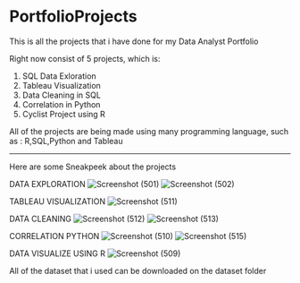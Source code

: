 # PortfolioProjects

This is all the projects that i have done for my Data Analyst Portfolio

Right now consist of 5 projects, which is:
1. SQL Data Exloration
2. Tableau Visualization
3. Data Cleaning in SQL
4. Correlation in Python
5. Cyclist Project using R

All of the projects are being made using many programming language, such as : R,SQL,Python and Tableau

---
Here are some Sneakpeek about the projects

DATA EXPLORATION
![Screenshot (501)](https://user-images.githubusercontent.com/72302364/162491265-64ad48f1-fde1-47e2-af95-3220998fd4f3.png)
![Screenshot (502)](https://user-images.githubusercontent.com/72302364/162491668-4d74db5a-3662-4911-91d1-753a93347337.png)


TABLEAU VISUALIZATION
![Screenshot (511)](https://user-images.githubusercontent.com/72302364/162491828-bec810f9-b35a-4cbc-bc9e-45c2adb5fa8c.png)

DATA CLEANING
![Screenshot (512)](https://user-images.githubusercontent.com/72302364/162492043-09326b5d-996e-460e-8579-4f0758a1921d.png)
![Screenshot (513)](https://user-images.githubusercontent.com/72302364/162492057-14594615-b63c-4762-bd1d-468142e72140.png)

CORRELATION PYTHON
![Screenshot (510)](https://user-images.githubusercontent.com/72302364/162492295-a55233a6-90e6-4e29-804a-b995aaf1a698.png)
![Screenshot (515)](https://user-images.githubusercontent.com/72302364/162492463-51e9a740-5c5a-4ab6-bb60-11f601cd1eef.png)

DATA VISUALIZE USING R
![Screenshot (509)](https://user-images.githubusercontent.com/72302364/162492572-9d29c7e4-207c-40d1-8b0f-ba650f2124bc.png)


All of the dataset that i used can be downloaded on the dataset folder

